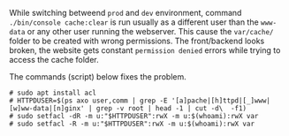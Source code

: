 
While switching betweend `prod` and `dev` environment, command `./bin/console cache:clear` is run usually as a different user than the `www-data` or any other user running the webserver. This cause the `var/cache/` folder to be created with wrong permissions. The front/backend looks broken, the website gets constant `permission denied` errors while trying to access the cache folder.

The commands (script) below fixes the problem.

```
# sudo apt install acl
# HTTPDUSER=$(ps axo user,comm | grep -E '[a]pache|[h]ttpd|[_]www|[w]ww-data|[n]ginx' | grep -v root | head -1 | cut -d\  -f1)
# sudo setfacl -dR -m u:"$HTTPDUSER":rwX -m u:$(whoami):rwX var
# sudo setfacl -R -m u:"$HTTPDUSER":rwX -m u:$(whoami):rwX var
```
